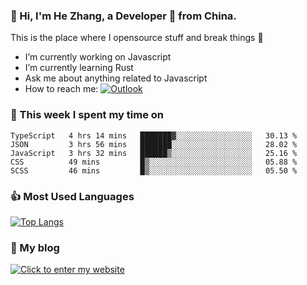 ### 👋 Hi, I'm He Zhang, a Developer 🚀 from China.

This is the place where I opensource stuff and break things :rofl:

- I’m currently working on Javascript
- I’m currently learning Rust
- Ask me about anything related to Javascript
- How to reach me: [![Outlook](https://img.shields.io/badge/-Outlook-0078D4?style=flat&logo=Microsoft-Outlook&logoColor=white)](mailto:zhanghecool@outlook.com)

### 💪 This week I spent my time on 
<!--START_SECTION:waka-->
```text
TypeScript   4 hrs 14 mins   ███████▓░░░░░░░░░░░░░░░░░   30.13 % 
JSON         3 hrs 56 mins   ███████░░░░░░░░░░░░░░░░░░   28.02 % 
JavaScript   3 hrs 32 mins   ██████▒░░░░░░░░░░░░░░░░░░   25.16 % 
CSS          49 mins         █▒░░░░░░░░░░░░░░░░░░░░░░░   05.88 % 
SCSS         46 mins         █▒░░░░░░░░░░░░░░░░░░░░░░░   05.50 % 
```
<!--END_SECTION:waka-->

### 👍 Most Used Languages
[![Top Langs](https://github-readme-stats.vercel.app/api/top-langs/?username=zhanghecool&layout=compact)](https://zhanghe.cool)

### 🌈 My blog 
[![Click to enter my website](https://cdn.jsdelivr.net/gh/zhanghecool/assets/images/gif/zhanghecools.gif)](https://zhanghe.cool)
